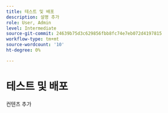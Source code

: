 ```yaml
---
title: 테스트 및 배포
description: 설명 추가
role: User, Admin
level: Intermediate
source-git-commit: 24639b75d3c629856fbb8fc74e7eb072d4197815
workflow-type: tm+mt
source-wordcount: '10'
ht-degree: 0%

---
```


# 테스트 및 배포

컨텐츠 추가